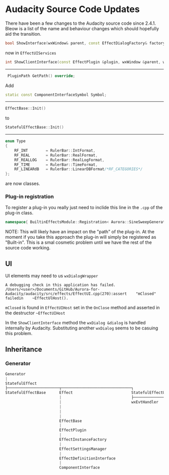 # Audacity Source Code Updates

There have been a few changes to the Audacity source code since 2.4.1. Bleow is a list of the name and  behaviour changes which should hopefully aid the transition.



```cpp
bool ShowInterface(wxWindow& parent, const EffectDialogFactory& factory, bool forceModal = false) override;
```

now in `EffectUIServices`

```cpp
int ShowClientInterface(const EffectPlugin &plugin, wxWindow &parent, wxDialog &dialog, EffectEditor *pEditor, bool forceModal) const override;
```

***

```cpp
 PluginPath GetPath() override;
```

Add

```cpp
static const ComponentInterfaceSymbol Symbol;
```

***

```cpp
EffectBase::Init()
```

to 

```cpp
StatefulEffectBase::Init()
```

***

```cpp
enum Type
{
    RF_INT        = RulerBar::IntFormat,
    RF_REAL       = RulerBar::RealFormat,
    RF_REALLOG    = RulerBar::RealLogFormat,
    RF_TIME       = RulerBar::TimeFormat,
    RF_LINEARdB   = RulerBar::LinearDBFormat/*RF_CATEGORIES*/
};
```

are now classes.

### Plug-in registration


To register a plug-in you really just need to inclide this line in the `.cpp` of the plug-in class.

```cpp
namespace{ BuiltinEffectsModule::Registration< Aurora::SineSweepGeneratorEffect > reg; }
```

NOTE: This will likely have an impact on the "path" of the plug-in. At the moment if you take this approach the plug-in will simply be registered as "Built-in". This is a smal cosmetic problem until we have the rest of the source code working.

## UI

UI elements may need to us `wxDialogWrapper`

```
A debugging check in this application has failed.
/Users/<user>/Documents/GitHub/Aurora-for-Audacity/audacity/src/effects/EffectUI.cpp(270):assert    "mClosed"   failedin    ~EffectUlHost().
```

`mClosed` is found in `EffectUIHost` set in the `OnClose` method and asserted in the destructor `~EffectUIHost`

In the `ShowClientInterface` method the `wxDialog &dialog` is handled internally by Audacity. Substituting another `wxDialog` seems to be casuing this problem.

## Inheritance

### Generator

```py
Generator
|
StatefulEffect
├───────────────────────┬───────────────────────────────┐
StatefulEffectBase      Effect                          StatefulEffectUIServices
                        |                               ├───────────────────────┐
                        |                               wxEvtHandler            BasicEffectUIServices
                        |                                                       |
                        |                                                       EffectUIServices
                        |
                        EffectBase
                        |
                        EffectPlugin
                        |
                        EffectInstanceFactory
                        |
                        EffectSettingsManager
                        |
                        EffectDefinitionInterface
                        |
                        ComponentInterface

```
